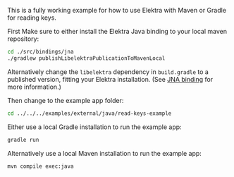This is a fully working example for how to use Elektra with Maven or Gradle for reading keys.

First Make sure to either install the Elektra Java binding to your local maven repository:

```sh
cd ./src/bindings/jna
./gradlew publishLibelektraPublicationToMavenLocal
```

Alternatively change the `libelektra` dependency in `build.gradle` to a published version, fitting your Elektra installation.
(See [JNA binding](../../../../src/bindings/jna/README.md) for more information.)

Then change to the example app folder:

```sh
cd ../../../examples/external/java/read-keys-example
```

Either use a local Gradle installation to run the example app:

```sh
gradle run
```

Alternatively use a local Maven installation to run the example app:

```sh
mvn compile exec:java
```

